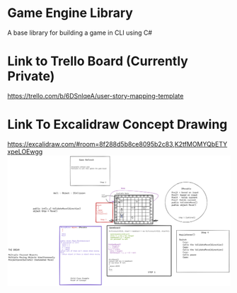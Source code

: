 # Game Engine Library
A base library for building a game in CLI using C#

# Link to Trello Board (Currently Private)
https://trello.com/b/6DSnlqeA/user-story-mapping-template


# Link To Excalidraw Concept Drawing
https://excalidraw.com/#room=8f288d5b8ce8095b2c83,K2tfMOMYQbETYxpeLOEwgg
![concept drawing](https://github.com/jalexb/GameBoardBaseLibrary/blob/main/CSharpGameDevFoundation/Images/Concept%20Drawing.png)
